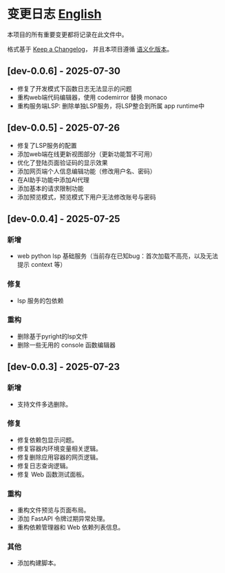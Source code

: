 # 变更日志 [English](CHANGELOG.md)

本项目的所有重要变更都将记录在此文件中。

格式基于 [Keep a Changelog](https://keepachangelog.com/zh-CN/1.0.0/)，
并且本项目遵循 [语义化版本](https://semver.org/spec/v2.0.0.html)。


## [dev-0.0.6] - 2025-07-30
- 修复了开发模式下函数日志无法显示的问题
- 重构web端代码编辑器，使用 codemirror 替换 monaco
- 重构服务端LSP: 删除单独LSP服务，将LSP整合到所属 app runtime中

## [dev-0.0.5] - 2025-07-26
- 修复了LSP服务的配置
- 添加web端在线更新视图部分（更新功能暂不可用）
- 优化了登陆页面验证码的显示效果
- 添加网页端个人信息编辑功能（修改用户名、密码）
- 在AI助手功能中添加AI代理
- 添加基本的请求限制功能
- 添加预览模式，预览模式下用户无法修改账号与密码

## [dev-0.0.4] - 2025-07-25

### 新增
- web python lsp 基础服务（当前存在已知bug：首次加载不高亮，以及无法提示 context 等）

### 修复
- lsp 服务的包依赖

### 重构
- 删除基于pyright的lsp文件
- 删除一些无用的 console 函数编辑器


## [dev-0.0.3] - 2025-07-23

### 新增
- 支持文件多选删除。

### 修复
- 修复依赖包显示问题。
- 修复容器内环境变量相关逻辑。
- 修复删除应用容器的网页逻辑。
- 修复日志查询逻辑。
- 修复 Web 函数测试面板。

### 重构
- 重构文件预览与页面布局。
- 添加 FastAPI 令牌过期异常处理。
- 重构依赖管理器和 Web 依赖列表信息。

### 其他
- 添加构建脚本。
